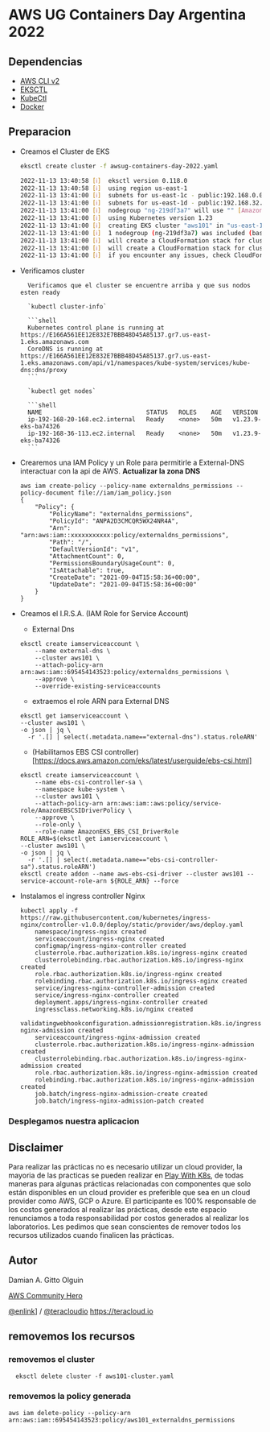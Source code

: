 # AWS UG Containers Day Argentina 2022

## Dependencias

- [AWS CLI v2](https://docs.aws.amazon.com/es_es/cli/latest/userguide/getting-started-install.html)
- [EKSCTL](https://eksctl.io/introduction/#installation)
- [KubeCtl](https://kubernetes.io/docs/tasks/tools/)
- [Docker]()



## Preparacion

- Creamos el Cluster de EKS

    ```bash
    eksctl create cluster -f awsug-containers-day-2022.yaml
    ```

    ```bash
    2022-11-13 13:40:58 [ℹ]  eksctl version 0.118.0
    2022-11-13 13:40:58 [ℹ]  using region us-east-1
    2022-11-13 13:41:00 [ℹ]  subnets for us-east-1c - public:192.168.0.0/19 private:192.168.64.0/19
    2022-11-13 13:41:00 [ℹ]  subnets for us-east-1d - public:192.168.32.0/19 private:192.168.96.0/19
    2022-11-13 13:41:00 [ℹ]  nodegroup "ng-219df3a7" will use "" [AmazonLinux2/1.23]
    2022-11-13 13:41:00 [ℹ]  using Kubernetes version 1.23
    2022-11-13 13:41:00 [ℹ]  creating EKS cluster "aws101" in "us-east-1" region with managed nodes
    2022-11-13 13:41:00 [ℹ]  1 nodegroup (ng-219df3a7) was included (based on the include/exclude rules)
    2022-11-13 13:41:00 [ℹ]  will create a CloudFormation stack for cluster itself and 0 nodegroup stack(s)
    2022-11-13 13:41:00 [ℹ]  will create a CloudFormation stack for cluster itself and 1 managed nodegroup stack(s)
    2022-11-13 13:41:00 [ℹ]  if you encounter any issues, check CloudFormation console or try 'eksctl utils describe-stacks --region=us-east-1 --cluster=aws101'
    ```

- Verificamos cluster

        Verificamos que el cluster se encuentre arriba y que sus nodos esten ready

        `kubectl cluster-info`

        ```shell
        Kubernetes control plane is running at https://E166A561EE12E832E7BBB48D45A85137.gr7.us-east-1.eks.amazonaws.com
        CoreDNS is running at https://E166A561EE12E832E7BBB48D45A85137.gr7.us-east-1.eks.amazonaws.com/api/v1/namespaces/kube-system/services/kube-dns:dns/proxy
        ```

        `kubectl get nodes`

        ```shell
        NAME                             STATUS   ROLES    AGE   VERSION
        ip-192-168-20-168.ec2.internal   Ready    <none>   50m   v1.23.9-eks-ba74326
        ip-192-168-36-113.ec2.internal   Ready    <none>   50m   v1.23.9-eks-ba74326
        ```

- Crearemos una IAM Policy y un Role para permitirle a External-DNS interactuar con la api de AWS.
    **Actualizar la zona DNS**

    ```shell
    aws iam create-policy --policy-name externaldns_permissions --policy-document file://iam/iam_policy.json
    {
        "Policy": {
            "PolicyName": "externaldns_permissions",
            "PolicyId": "ANPA2D3CMCQR5WX24NR4A",
            "Arn": "arn:aws:iam::xxxxxxxxxxx:policy/externaldns_permissions",
            "Path": "/",
            "DefaultVersionId": "v1",
            "AttachmentCount": 0,
            "PermissionsBoundaryUsageCount": 0,
            "IsAttachable": true,
            "CreateDate": "2021-09-04T15:58:36+00:00",
            "UpdateDate": "2021-09-04T15:58:36+00:00"
        }
    }
    ```
- Creamos el I.R.S.A. (IAM Role for Service Account)
    - External Dns

    ```shell
    eksctl create iamserviceaccount \
        --name external-dns \
        --cluster aws101 \
        --attach-policy-arn arn:aws:iam::695454143523:policy/externaldns_permissions \
        --approve \
        --override-existing-serviceaccounts
    ```
    - extraemos el role ARN para External DNS

    ```shell
    eksctl get iamserviceaccount \
    --cluster aws101 \
    -o json | jq \
      -r '.[] | select(.metadata.name=="external-dns").status.roleARN'
    ```

    - (Habilitamos EBS CSI controller)[https://docs.aws.amazon.com/eks/latest/userguide/ebs-csi.html]

    ```shell
    eksctl create iamserviceaccount \
        --name ebs-csi-controller-sa \
        --namespace kube-system \
        --cluster aws101 \
        --attach-policy-arn arn:aws:iam::aws:policy/service-role/AmazonEBSCSIDriverPolicy \
        --approve \
        --role-only \
        --role-name AmazonEKS_EBS_CSI_DriverRole
    ROLE_ARN=$(eksctl get iamserviceaccount \
    --cluster aws101 \
    -o json | jq \
      -r '.[] | select(.metadata.name=="ebs-csi-controller-sa").status.roleARN')
    eksctl create addon --name aws-ebs-csi-driver --cluster aws101 --service-account-role-arn ${ROLE_ARN} --force
    ```

- Instalamos el ingress controller Nginx

    ```shell
    kubectl apply -f https://raw.githubusercontent.com/kubernetes/ingress-nginx/controller-v1.0.0/deploy/static/provider/aws/deploy.yaml
        namespace/ingress-nginx created
        serviceaccount/ingress-nginx created
        configmap/ingress-nginx-controller created
        clusterrole.rbac.authorization.k8s.io/ingress-nginx created
        clusterrolebinding.rbac.authorization.k8s.io/ingress-nginx created
        role.rbac.authorization.k8s.io/ingress-nginx created
        rolebinding.rbac.authorization.k8s.io/ingress-nginx created
        service/ingress-nginx-controller-admission created
        service/ingress-nginx-controller created
        deployment.apps/ingress-nginx-controller created
        ingressclass.networking.k8s.io/nginx created
        validatingwebhookconfiguration.admissionregistration.k8s.io/ingress-nginx-admission created
        serviceaccount/ingress-nginx-admission created
        clusterrole.rbac.authorization.k8s.io/ingress-nginx-admission created
        clusterrolebinding.rbac.authorization.k8s.io/ingress-nginx-admission created
        role.rbac.authorization.k8s.io/ingress-nginx-admission created
        rolebinding.rbac.authorization.k8s.io/ingress-nginx-admission created
        job.batch/ingress-nginx-admission-create created
        job.batch/ingress-nginx-admission-patch created
    ```


### Desplegamos nuestra aplicacion


## Disclaimer

Para realizar las prácticas no es necesario utilizar un cloud provider, la mayoria de las practicas se pueden realizar en [Play With K8s](https://labs.play-with-k8s.com/), de todas maneras para algunas prácticas relacionadas con componentes que solo están disponibles en un cloud provider es preferible que sea en un cloud provider como AWS, GCP o Azure.
El participante es 100% responsable de los costos generados al realizar las prácticas, desde este espacio renunciamos a toda responsabilidad por costos generados al realizar los laboratorios.
Les pedimos que sean conscientes de remover todos los recursos utilizados cuando finalicen las prácticas.

## Autor

Damian A. Gitto Olguin

[AWS Community Hero](https://www.youtube.com/c/damianolguinAWSHERO)

[@enlink](https://twitter.com/enlink)] / [@teracloudio](https://twitter.com/teracloudio)
<https://teracloud.io>

## removemos los recursos

### removemos el cluster

```shell
  eksctl delete cluster -f aws101-cluster.yaml
```

### removemos la policy generada

```shell
aws iam delete-policy --policy-arn arn:aws:iam::695454143523:policy/aws101_externaldns_permissions
```
